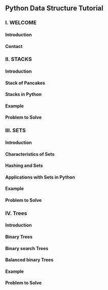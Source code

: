 
## Python Data Structure Tutorial 
### I.	WELCOME
####	Introduction
####	Contact
### II.	STACKS
####	Introduction
####	Stack of Pancakes 
####	Stacks in Python
####	Example
####	Problem to Solve
### III.	SETS
#### Introduction
####	Characteristics of Sets
####	Hashing and Sets
####  Applications with Sets in Python
####  Example
####  Problem to Solve
### IV.	Trees
####  Introduction
####  Binary Trees
####  Binary search Trees
####  Balanced binary Trees
####  Example
####  Problem to Solve

